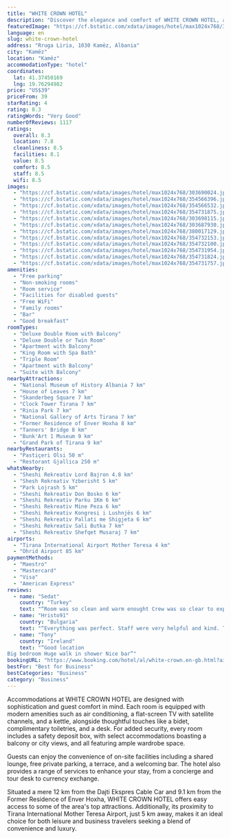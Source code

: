 ```yaml
---
title: "WHITE CROWN HOTEL"
description: "Discover the elegance and comfort of WHITE CROWN HOTEL, a premier destination located just 8."
featuredImage: "https://cf.bstatic.com/xdata/images/hotel/max1024x768/303690024.jpg?k=3fd17f17171486ebfc1b917ada011e8e892f7a7ec6879e0afddc431ca33562b2&o=&hp=1"
language: en
slug: white-crown-hotel
address: "Rruga Liria, 1030 Kamëz, Albania"
city: "Kamëz"
location: "Kamëz"
accommodationType: "hotel"
coordinates:
  lat: 41.37450169
  lng: 19.76294982
price: "US$39"
priceFrom: 39
starRating: 4
rating: 8.3
ratingWords: "Very Good"
numberOfReviews: 1117
ratings:
  overall: 8.3
  location: 7.8
  cleanliness: 8.5
  facilities: 8.1
  value: 8.5
  comfort: 8.5
  staff: 8.5
  wifi: 8.5
images:
  - "https://cf.bstatic.com/xdata/images/hotel/max1024x768/303690024.jpg?k=3fd17f17171486ebfc1b917ada011e8e892f7a7ec6879e0afddc431ca33562b2&o=&hp=1"
  - "https://cf.bstatic.com/xdata/images/hotel/max1024x768/354566396.jpg?k=6f3c626348d8a9d5599c92b043f7e7682531f2d509d72b577baf975a40cf74f3&o=&hp=1"
  - "https://cf.bstatic.com/xdata/images/hotel/max1024x768/354566532.jpg?k=8cd6476cadb455da714fee2fac45d569dbda4227354861fe4911b0a1505f917d&o=&hp=1"
  - "https://cf.bstatic.com/xdata/images/hotel/max1024x768/354731875.jpg?k=659188314b83d16dfb844402c2c146d58a544c4d0bac7b3a09184ff0a2325865&o=&hp=1"
  - "https://cf.bstatic.com/xdata/images/hotel/max1024x768/303698115.jpg?k=3475e18de63d2af0762e170a85379d582d834e6dbcb1450999d0d6363574a156&o=&hp=1"
  - "https://cf.bstatic.com/xdata/images/hotel/max1024x768/303687930.jpg?k=88968de3fdd86d84c6b819df81ff15f0b31844801b9ed1b74884abe849d2f2b4&o=&hp=1"
  - "https://cf.bstatic.com/xdata/images/hotel/max1024x768/380017129.jpg?k=7bd508d6fb0ff14c0dec452c4a3174aa1e220ceed3db86d9b38a53fe3eb1b992&o=&hp=1"
  - "https://cf.bstatic.com/xdata/images/hotel/max1024x768/354732153.jpg?k=8991f0d2e3babc348bd446e4c5a96af964d5482e9a81a27e01efd04ea5814c57&o=&hp=1"
  - "https://cf.bstatic.com/xdata/images/hotel/max1024x768/354732100.jpg?k=3ac9e16de4ed725fbc96874b5ab05bbfd0b9d9fae1426d6a44dcd07bd48a43f3&o=&hp=1"
  - "https://cf.bstatic.com/xdata/images/hotel/max1024x768/354731954.jpg?k=67dff84af56fdacd2eb82ee796f0ab83c1b03e6061df068597767b50f2958a5d&o=&hp=1"
  - "https://cf.bstatic.com/xdata/images/hotel/max1024x768/354731824.jpg?k=100932377855471f8b9aa0135b9753d1598027ed0c7ea3840104f46fd7c60bf6&o=&hp=1"
  - "https://cf.bstatic.com/xdata/images/hotel/max1024x768/354731757.jpg?k=fafe9e0248ee05c70927add583ea4b6412784a182bd0232c4af6be0ccf373a31&o=&hp=1"
amenities:
  - "Free parking"
  - "Non-smoking rooms"
  - "Room service"
  - "Facilities for disabled guests"
  - "Free WiFi"
  - "Family rooms"
  - "Bar"
  - "Good breakfast"
roomTypes:
  - "Deluxe Double Room with Balcony"
  - "Deluxe Double or Twin Room"
  - "Apartment with Balcony"
  - "King Room with Spa Bath"
  - "Triple Room"
  - "Apartment with Balcony"
  - "Suite with Balcony"
nearbyAttractions:
  - "National Museum of History Albania 7 km"
  - "House of Leaves 7 km"
  - "Skanderbeg Square 7 km"
  - "Clock Tower Tirana 7 km"
  - "Rinia Park 7 km"
  - "National Gallery of Arts Tirana 7 km"
  - "Former Residence of Enver Hoxha 8 km"
  - "Tanners' Bridge 8 km"
  - "Bunk'Art 1 Museum 9 km"
  - "Grand Park of Tirana 9 km"
nearbyRestaurants:
  - "Pastiçeri Olsi 50 m"
  - "Restorant Gjallica 250 m"
whatsNearby:
  - "Sheshi Rekreativ Lord Bajron 4.8 km"
  - "Shesh Rekreativ Yzberisht 5 km"
  - "Park Lojrash 5 km"
  - "Sheshi Rekreativ Don Bosko 6 km"
  - "Sheshi Rekreativ Parku 1Km 6 km"
  - "Sheshi Rekreativ Mine Peza 6 km"
  - "Sheshi Rekreativ Kongresi i Lushnjës 6 km"
  - "Sheshi Rekreativ Pallati me Shigjeta 6 km"
  - "Sheshi Rekreativ Sali Butka 7 km"
  - "Sheshi Rekreativ Shefqet Musaraj 7 km"
airports:
  - "Tirana International Airport Mother Teresa 4 km"
  - "Ohrid Airport 85 km"
paymentMethods:
  - "Maestro"
  - "Mastercard"
  - "Visa"
  - "American Express"
reviews:
  - name: "Sedat"
    country: "Turkey"
    text: "“Room was so clean and warm enought Crew was so clear to explain everything and helpful Breakfast was so rich , check in and checkout was so fast Stay again”"
  - name: "Hristo91"
    country: "Bulgaria"
    text: "“Everything was perfect. Staff were very helpful and kind. Then is my home in Albania 👍🏻”"
  - name: "Tony"
    country: "Ireland"
    text: "“Good location
Big bedroom Huge walk in shower Nice bar”"
bookingURL: "https://www.booking.com/hotel/al/white-crown.en-gb.html?aid=8035640"
bestFor: "Best for Business"
bestCategories: "Business"
category: "Business"
---
```


Accommodations at WHITE CROWN HOTEL are designed with sophistication and guest comfort in mind. Each room is equipped with modern amenities such as air conditioning, a flat-screen TV with satellite channels, and a kettle, alongside thoughtful touches like a bidet, complimentary toiletries, and a desk. For added security, every room includes a safety deposit box, with select accommodations boasting a balcony or city views, and all featuring ample wardrobe space.

Guests can enjoy the convenience of on-site facilities including a shared lounge, free private parking, a terrace, and a welcoming bar. The hotel also provides a range of services to enhance your stay, from a concierge and tour desk to currency exchange.

Situated a mere 12 km from the Dajti Ekspres Cable Car and 9.1 km from the Former Residence of Enver Hoxha, WHITE CROWN HOTEL offers easy access to some of the area's top attractions. Additionally, its proximity to Tirana International Mother Teresa Airport, just 5 km away, makes it an ideal choice for both leisure and business travelers seeking a blend of convenience and luxury.